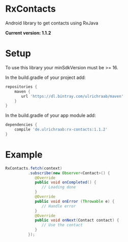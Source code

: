 # RxContacts
Android library to get contacts using RxJava

**Current version: 1.1.2**

# Setup
To use this library your minSdkVersion must be >= 16.

In the build.gradle of your project add:

```gradle
repositories {
    maven {
       url 'https://dl.bintray.com/ulrichraab/maven'
    }
}
```

In the build.gradle of your app module add:

```gradle
dependencies {
    compile 'de.ulrichraab:rx-contacts:1.1.2'
}
```

# Example

```java
RxContacts.fetch(context)
          .subscribe(new Observer<Contact>() {
             @Override
             public void onCompleted() {
                // Loading done
             }
             @Override
             public void onError (Throwable e) {
                // Handle error
             }
             @Override
             public void onNext(Contact contact) {
                // Use the contact
             }
          });
```